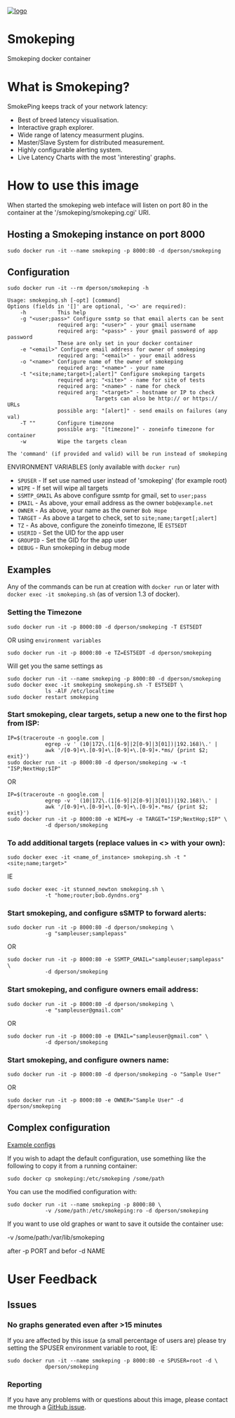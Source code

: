 [![logo](https://raw.githubusercontent.com/dperson/smokeping/master/logo.png)](http://oss.oetiker.ch/smokeping/)

# Smokeping

Smokeping docker container

# What is Smokeping?

SmokePing keeps track of your network latency:

 * Best of breed latency visualisation.
 * Interactive graph explorer.
 * Wide range of latency measurment plugins.
 * Master/Slave System for distributed measurement.
 * Highly configurable alerting system.
 * Live Latency Charts with the most 'interesting' graphs.

# How to use this image

When started the smokeping web inteface will listen on port 80 in the container
at the '/smokeping/smokeping.cgi' URI.

## Hosting a Smokeping instance on port 8000

    sudo docker run -it --name smokeping -p 8000:80 -d dperson/smokeping

## Configuration

    sudo docker run -it --rm dperson/smokeping -h

    Usage: smokeping.sh [-opt] [command]
    Options (fields in '[]' are optional, '<>' are required):
        -h          This help
        -g "<user;pass>" Configure ssmtp so that email alerts can be sent
                    required arg: "<user>" - your gmail username
                    required arg: "<pass>" - your gmail password of app password
                    These are only set in your docker container
        -e "<email>" Configure email address for owner of smokeping
                    required arg: "<email>" - your email address
        -o "<name>" Configure name of the owner of smokeping
                    required arg: "<name>" - your name
        -t "<site;name;target>[;alert]" Configure smokeping targets
                    required arg: "<site>" - name for site of tests
                    required arg: "<name>" - name for check
                    required arg: "<target>" - hostname or IP to check
                                Targets can also be http:// or https:// URLs
                    possible arg: "[alert]" - send emails on failures (any val)
        -T ""       Configure timezone
                    possible arg: "[timezone]" - zoneinfo timezone for container
        -w          Wipe the targets clean

    The 'command' (if provided and valid) will be run instead of smokeping

ENVIRONMENT VARIABLES (only available with `docker run`)

 * `SPUSER` - If set use named user instead of 'smokeping' (for example root)
 * `WIPE` - If set will wipe all targets
 * `SSMTP_GMAIL` As above configure ssmtp for gmail, set to `user;pass`
 * `EMAIL` - As above, your email address as the owner `bob@example.net`
 * `OWNER` - As above, your name as the owner `Bob Hope`
 * `TARGET` - As above a target to check, set to `site;name;target[;alert]`
 * `TZ` - As above, configure the zoneinfo timezone, IE `EST5EDT`
 * `USERID` - Set the UID for the app user
 * `GROUPID` - Set the GID for the app user
 * `DEBUG` - Run smokeping in debug mode

## Examples

Any of the commands can be run at creation with `docker run` or later with
`docker exec -it smokeping.sh` (as of version 1.3 of docker).

### Setting the Timezone

    sudo docker run -it -p 8000:80 -d dperson/smokeping -T EST5EDT

OR using `environment variables`

    sudo docker run -it -p 8000:80 -e TZ=EST5EDT -d dperson/smokeping

Will get you the same settings as

    sudo docker run -it --name smokeping -p 8000:80 -d dperson/smokeping
    sudo docker exec -it smokeping smokeping.sh -T EST5EDT \
                ls -AlF /etc/localtime
    sudo docker restart smokeping

### Start smokeping, clear targets, setup a new one to the first hop from ISP:

    IP=$(traceroute -n google.com |
                egrep -v ' (10|172\.(1[6-9]|2[0-9]|3[01])|192.168)\.' |
                awk '/[0-9]+\.[0-9]+\.[0-9]+\.[0-9]+.*ms/ {print $2; exit}')
    sudo docker run -it -p 8000:80 -d dperson/smokeping -w -t "ISP;NextHop;$IP"

OR

    IP=$(traceroute -n google.com |
                egrep -v ' (10|172\.(1[6-9]|2[0-9]|3[01])|192.168)\.' |
                awk '/[0-9]+\.[0-9]+\.[0-9]+\.[0-9]+.*ms/ {print $2; exit}')
    sudo docker run -it -p 8000:80 -e WIPE=y -e TARGET="ISP;NextHop;$IP" \
                -d dperson/smokeping

### To add additional targets (replace values in <> with your own):

    sudo docker exec -it <name_of_instance> smokeping.sh -t "<site;name;target>"

IE

    sudo docker exec -it stunned_newton smokeping.sh \
                -t "home;router;bob.dyndns.org"

### Start smokeping, and configure sSMTP to forward alerts:

    sudo docker run -it -p 8000:80 -d dperson/smokeping \
                -g "sampleuser;samplepass"

OR

    sudo docker run -it -p 8000:80 -e SSMTP_GMAIL="sampleuser;samplepass" \
                -d dperson/smokeping

### Start smokeping, and configure owners email address:

    sudo docker run -it -p 8000:80 -d dperson/smokeping \
                -e "sampleuser@gmail.com"

OR

    sudo docker run -it -p 8000:80 -e EMAIL="sampleuser@gmail.com" \
                -d dperson/smokeping

### Start smokeping, and configure owners name:

    sudo docker run -it -p 8000:80 -d dperson/smokeping -o "Sample User"

OR

    sudo docker run -it -p 8000:80 -e OWNER="Sample User" -d dperson/smokeping

## Complex configuration

[Example configs](http://oss.oetiker.ch/smokeping/doc/smokeping_examples.en.html)

If you wish to adapt the default configuration, use something like the following
to copy it from a running container:

    sudo docker cp smokeping:/etc/smokeping /some/path

You can use the modified configuration with:

    sudo docker run -it --name smokeping -p 8000:80 \
                -v /some/path:/etc/smokeping:ro -d dperson/smokeping

If you want to use old graphes or want to save it outside the container use:

   -v /some/path:/var/lib/smokeping 

after -p PORT and befor -d NAME

# User Feedback

## Issues

### No graphs generated even after >15 minutes

If you are affected by this issue (a small percentage of users are) please try
setting the SPUSER environment variable to root, IE:

    sudo docker run -it --name smokeping -p 8000:80 -e SPUSER=root -d \
                dperson/smokeping

### Reporting

If you have any problems with or questions about this image, please contact me
through a [GitHub issue](https://github.com/dperson/smokeping/issues).
